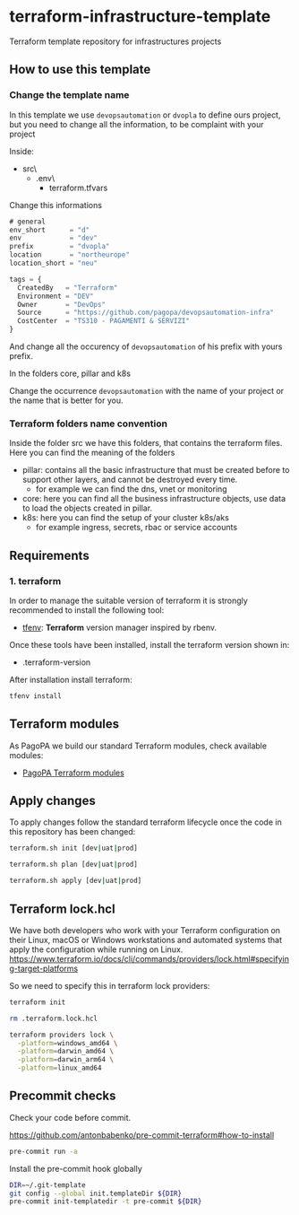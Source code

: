 # terraform-infrastructure-template

Terraform template repository for infrastructures projects

## How to use this template

### Change the template name

In this template we use `devopsautomation` or `dvopla` to define ours project, but you need to change all the information, to be complaint with your project

Inside:

* src\
  * .env\
    * terraform.tfvars

Change this informations

```ts
# general
env_short      = "d"
env            = "dev"
prefix         = "dvopla"
location       = "northeurope"
location_short = "neu"

tags = {
  CreatedBy   = "Terraform"
  Environment = "DEV"
  Owner       = "DevOps"
  Source      = "https://github.com/pagopa/devopsautomation-infra"
  CostCenter  = "TS310 - PAGAMENTI & SERVIZI"
}
```

And change all the occurency of `devopsautomation` of his prefix with yours prefix.

In the folders core, pillar and k8s

Change the occurrence `devopsautomation` with the name of your project or the name that is better for you.

### Terraform folders name convention

Inside the folder src we have this folders, that contains the terraform files. Here you can find the meaning of the folders

* pillar: contains all the basic infrastructure that must be created before to support other layers, and cannot be destroyed every time.
  * for example we can find the dns, vnet or monitoring
* core: here you can find all the business infrastructure objects, use data to load the objects created in pillar.
* k8s: here you can find the setup of your cluster k8s/aks
  * for example ingress, secrets, rbac or service accounts

## Requirements

### 1. terraform

In order to manage the suitable version of terraform it is strongly recommended to install the following tool:

* [tfenv](https://github.com/tfutils/tfenv): **Terraform** version manager inspired by rbenv.

Once these tools have been installed, install the terraform version shown in:

* .terraform-version

After installation install terraform:

```sh
tfenv install
```

## Terraform modules

As PagoPA we build our standard Terraform modules, check available modules:

* [PagoPA Terraform modules](https://github.com/search?q=topic%3Aterraform-modules+org%3Apagopa&type=repositories)

## Apply changes

To apply changes follow the standard terraform lifecycle once the code in this repository has been changed:

```sh
terraform.sh init [dev|uat|prod]

terraform.sh plan [dev|uat|prod]

terraform.sh apply [dev|uat|prod]
```

## Terraform lock.hcl

We have both developers who work with your Terraform configuration on their Linux, macOS or Windows workstations and automated systems that apply the configuration while running on Linux.
<https://www.terraform.io/docs/cli/commands/providers/lock.html#specifying-target-platforms>

So we need to specify this in terraform lock providers:

```sh
terraform init

rm .terraform.lock.hcl

terraform providers lock \
  -platform=windows_amd64 \
  -platform=darwin_amd64 \
  -platform=darwin_arm64 \
  -platform=linux_amd64
```

## Precommit checks

Check your code before commit.

<https://github.com/antonbabenko/pre-commit-terraform#how-to-install>

```sh
pre-commit run -a
```

Install the pre-commit hook globally

```sh
DIR=~/.git-template
git config --global init.templateDir ${DIR}
pre-commit init-templatedir -t pre-commit ${DIR}
```
